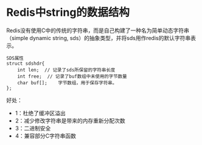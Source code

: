 # Redis中string的数据结构
Redis没有使用C中的传统的字符串，而是自己构建了一种名为简单动态字符串（simple dynamic string, sds）的抽象类型，并将sds用作redis的默认字符串表示。
```
SDS属性
struct sdshdr{
    int len;  // 记录了sds所保留的字符串长度
    int free;  // 记录了buf数组中未使用的字节数量
    char buf[];    字节数组，用于保存字符串。
};
```
好处：
* 1：杜绝了缓冲区溢出
* 2：减少修改字符串是带来的内存重新分配次数
* 3：二进制安全
* 4：兼容部分C字符串函数

